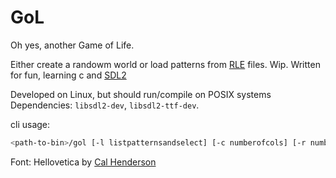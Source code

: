 # GoL

Oh yes, another Game of Life.

Either create a randowm world or load patterns from [RLE](http://www.conwaylife.com/wiki/RLE) files.
Wip. Written for fun, learning c and [SDL2](https://www.libsdl.org/)

Developed on Linux, but should run/compile on POSIX systems
Dependencies: `libsdl2-dev`, `libsdl2-ttf-dev`.

cli usage:

```bash
<path-to-bin>/gol [-l listpatternsandselect] [-c numberofcols] [-r numberofrows] [-p pathtopatternfile][-R enterrandomworld]
```

Font: Hellovetica by [Cal Henderson](https://www.iamcal.com/misc/fonts/)



